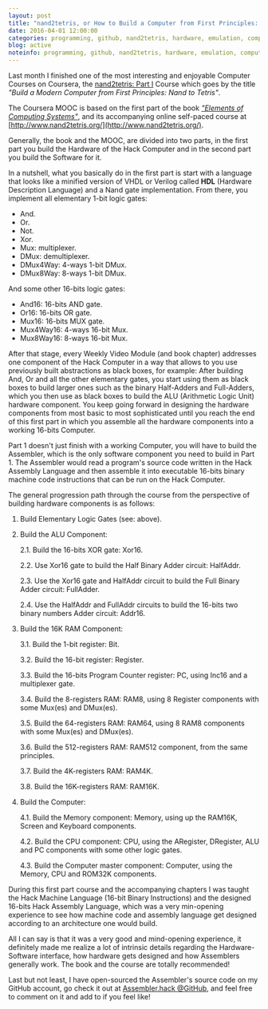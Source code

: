 ```yaml
---
layout: post
title: "nand2tetris, or How to Build a Computer from First Principles: A Review"
date: 2016-04-01 12:00:00
categories: programming, github, nand2tetris, hardware, emulation, computer design, computer architecture, assembly, assemblers, machine code
blog: active
noteinfo: programming, github, nand2tetris, hardware, emulation, computer design, computer architecture, assembly, assemblers, machine code
---
```


Last month I finished one of the most interesting and enjoyable Computer Courses on Coursera, the [nand2tetris: Part I](https://www.coursera.org/learn/build-a-computer) Course which goes by the title *"Build a Modern Computer from First Principles: Nand to Tetris"*.

The Coursera MOOC is based on the first part of the book *["Elements of Computing Systems"](https://mitpress.mit.edu/books/elements-computing-systems)*, and its accompanying online self-paced course at [http://www.nand2tetris.org/](http://www.nand2tetris.org/).

Generally, the book and the MOOC, are divided into two parts, in the first part you build the Hardware of the Hack Computer and in the second part you build the Software for it.

In a nutshell, what you basically do in the first part is start with a language that looks like a minified version of VHDL or Verilog called **HDL** (Hardware Description Language) and a Nand gate implementation. From there, you implement all elementary 1-bit logic gates:

  * And.
  * Or.
  * Not.
  * Xor.
  * Mux: multiplexer.
  * DMux: demultiplexer.
  * DMux4Way: 4-ways 1-bit DMux.
  * DMux8Way: 8-ways 1-bit DMux.

And some other 16-bits logic gates:

  * And16: 16-bits AND gate.
  * Or16: 16-bits OR gate.
  * Mux16: 16-bits MUX gate.
  * Mux4Way16: 4-ways 16-bit Mux.
  * Mux8Way16: 8-ways 16-bit Mux.

After that stage, every Weekly Video Module (and book chapter) addresses one component of the Hack Computer in a way that allows to you use previously built abstractions as black boxes, for example: After building And, Or and all the other elementary gates, you start using them as black boxes to build larger ones such as the binary Half-Adders and Full-Adders, which you then use as black boxes to build the ALU (Arithmetic Logic Unit) hardware component. You keep going forward in designing the hardware components from most basic to most sophisticated until you reach the end of this first part in which you assemble all the hardware components into a working 16-bits Computer.

Part 1 doesn't just finish with a working Computer, you will have to build the Assembler, which is the only software component you need to build in Part 1. The Assembler would read a program's source code written in the Hack Assembly Language and then assemble it into executable 16-bits binary machine code instructions that can be run on the Hack Computer.

The general progression path through the course from the perspective of building hardware components is as follows:

  1. Build Elementary Logic Gates (see: above).

  2. Build the ALU Component:

     2.1. Build the 16-bits XOR gate: Xor16.

     2.2. Use Xor16 gate to build the Half Binary Adder circuit: HalfAddr.

     2.3. Use the Xor16 gate and HalfAddr circuit to build the Full Binary Adder circuit: FullAdder.

     2.4. Use the HalfAddr and FullAddr circuits to build the 16-bits two binary numbers Adder circuit: Addr16.

  3. Build the 16K RAM Component:

     3.1. Build the 1-bit register: Bit.

     3.2. Build the 16-bit register: Register.

     3.3. Build the 16-bits Program Counter register: PC, using Inc16 and a multiplexer gate.

     3.4. Build the 8-registers RAM: RAM8, using 8 Register components with some Mux(es) and DMux(es).

     3.5. Build the 64-registers RAM: RAM64, using 8 RAM8 components with some Mux(es) and DMux(es).

     3.6. Build the 512-registers RAM: RAM512 component, from the same principles.

     3.7. Build the 4K-registers RAM: RAM4K.

     3.8. Build the 16K-registers RAM: RAM16K.

  4. Build the Computer:

     4.1. Build the Memory component: Memory, using up the RAM16K, Screen and Keyboard components.

     4.2. Build the CPU component: CPU, using the ARegister, DRegister, ALU and PC components with some other logic gates.

     4.3. Build the Computer master component: Computer, using the Memory, CPU and ROM32K components.

During this first part course and the accompanying chapters I was taught the Hack Machine Language (16-bit Binary Instructions) and the designed 16-bits Hack Assembly Language, which was a very min-opening experience to see how machine code and assembly language get designed according to an architecture one would build.

All I can say is that it was a very good and mind-opening experience, it definitely made me realize a lot of intrinsic details regarding the Hardware-Software interface, how hardware gets designed and how Assemblers generally work. The book and the course are totally recommended!

Last but not least, I have open-sourced the Assembler's source code on my GitHub account, go check it out at [Assembler.hack @GitHub](https://github.com/aalhour/Assembler.hack), and feel free to comment on it and add to if you feel like!
